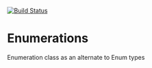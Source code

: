 [![Build Status](https://dev.azure.com/ankitvijay/Enumeration/_apis/build/status/Enumeration-CI?branchName=master)](https://dev.azure.com/ankitvijay/Enumeration/_build/latest?definitionId=1&branchName=master)


# Enumerations
Enumeration class as an alternate to Enum types
